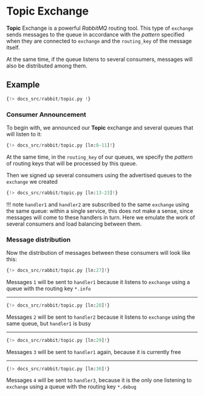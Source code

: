 # Topic Exchange

**Topic** Exchange is a powerful *RabbitMQ* routing tool. This type of `exchange` sends messages to the queue in accordance with the *pattern* specified when they are connected to `exchange` and the `routing_key` of the message itself.

At the same time, if the queue listens to several consumers, messages will also be distributed among them.

## Example

```python linenums="1"
{!> docs_src/rabbit/topic.py !}
```

### Consumer Announcement

To begin with, we announced our **Topic** exchange and several queues that will listen to it:

```python linenums="8" hl_lines="1 3-4"
{!> docs_src/rabbit/topic.py [ln:8-11]!}
```

At the same time, in the `routing_key` of our queues, we specify the *pattern* of routing keys that will be processed by this queue.

Then we signed up several consumers using the advertised queues to the `exchange` we created

```python linenums="13" hl_lines="1 5 9"
{!> docs_src/rabbit/topic.py [ln:13-23]!}
```

!!! note
    `handler1` and `handler2` are subscribed to the same `exchange` using the same queue:
    within a single service, this does not make a sense, since messages will come to these handlers in turn.
    Here we emulate the work of several consumers and load balancing between them.

### Message distribution

Now the distribution of messages between these consumers will look like this:

```python
{!> docs_src/rabbit/topic.py [ln:27]!}
```

Messages `1` will be sent to `handler1` because it listens to `exchange` using a queue with the routing key `*.info`

---

```python
{!> docs_src/rabbit/topic.py [ln:28]!}
```

Messages `2` will be sent to `handler2` because it listens to `exchange` using the same queue, but `handler1` is busy

---

```python
{!> docs_src/rabbit/topic.py [ln:29]!}
```

Messages `3` will be sent to `handler1` again, because it is currently free

---

```python
{!> docs_src/rabbit/topic.py [ln:30]!}
```

Messages `4` will be sent to `handler3`, because it is the only one listening to `exchange` using a queue with the routing key `*.debug`